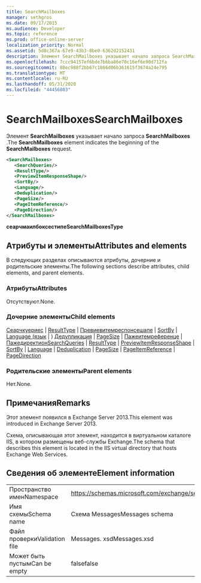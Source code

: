 ```yaml
---
title: SearchMailboxes
manager: sethgros
ms.date: 09/17/2015
ms.audience: Developer
ms.topic: reference
ms.prod: office-online-server
localization_priority: Normal
ms.assetid: 5d8c367a-67e9-43b3-8be0-6362d2152431
description: Элемент SearchMailboxes указывает начало запроса SearchMailboxes.
ms.openlocfilehash: 7ccc94157ef6bde7b6ba86e70c16ef6e90d712fa
ms.sourcegitcommit: 88ec988f2bb67c1866d06b361615f3674a24e795
ms.translationtype: MT
ms.contentlocale: ru-RU
ms.lasthandoff: 05/31/2020
ms.locfileid: "44456803"
---
```

# <a name="searchmailboxes"></a><span data-ttu-id="46016-103">SearchMailboxes</span><span class="sxs-lookup"><span data-stu-id="46016-103">SearchMailboxes</span></span>

<span data-ttu-id="46016-104">Элемент **SearchMailboxes** указывает начало запроса **SearchMailboxes** .</span><span class="sxs-lookup"><span data-stu-id="46016-104">The **SearchMailboxes** element indicates the beginning of the **SearchMailboxes** request.</span></span> 
  
```XML
<SearchMailboxes>
   <SearchQueries/>
   <ResultType/>
   <PreviewItemResponseShape/>
   <SortBy/>
   <Language/>
   <Deduplication/>
   <PageSize/>
   <PageItemReference/>
   <PageDirection/>
</SearchMailboxes>
```

 <span data-ttu-id="46016-105">**сеарчмаилбоксестипе**</span><span class="sxs-lookup"><span data-stu-id="46016-105">**SearchMailboxesType**</span></span>
## <a name="attributes-and-elements"></a><span data-ttu-id="46016-106">Атрибуты и элементы</span><span class="sxs-lookup"><span data-stu-id="46016-106">Attributes and elements</span></span>

<span data-ttu-id="46016-107">В следующих разделах описываются атрибуты, дочерние и родительские элементы.</span><span class="sxs-lookup"><span data-stu-id="46016-107">The following sections describe attributes, child elements, and parent elements.</span></span>
  
### <a name="attributes"></a><span data-ttu-id="46016-108">Атрибуты</span><span class="sxs-lookup"><span data-stu-id="46016-108">Attributes</span></span>

<span data-ttu-id="46016-109">Отсутствуют.</span><span class="sxs-lookup"><span data-stu-id="46016-109">None.</span></span>
  
### <a name="child-elements"></a><span data-ttu-id="46016-110">Дочерние элементы</span><span class="sxs-lookup"><span data-stu-id="46016-110">Child elements</span></span>

<span data-ttu-id="46016-111">[Сеарчкуериес](searchqueries.md)  |  [ResultType](resulttype.md)  |  [Превиевитемреспонсешапе](previewitemresponseshape.md)  |  [SortBy](sortby.md)  |  [Language (язык](language.md)  |  ) [Дедупликация](deduplication.md)  |  [PageSize](pagesize.md)  |  [Пажеитемреференце](pageitemreference.md)  |  [Пажедиректион](pagedirection.md)</span><span class="sxs-lookup"><span data-stu-id="46016-111">[SearchQueries](searchqueries.md) | [ResultType](resulttype.md) | [PreviewItemResponseShape](previewitemresponseshape.md) | [SortBy](sortby.md) | [Language](language.md) | [Deduplication](deduplication.md) | [PageSize](pagesize.md) | [PageItemReference](pageitemreference.md) | [PageDirection](pagedirection.md)</span></span>
  
### <a name="parent-elements"></a><span data-ttu-id="46016-112">Родительские элементы</span><span class="sxs-lookup"><span data-stu-id="46016-112">Parent elements</span></span>

<span data-ttu-id="46016-113">Нет.</span><span class="sxs-lookup"><span data-stu-id="46016-113">None.</span></span>
  
## <a name="remarks"></a><span data-ttu-id="46016-114">Примечания</span><span class="sxs-lookup"><span data-stu-id="46016-114">Remarks</span></span>

<span data-ttu-id="46016-115">Этот элемент появился в Exchange Server 2013.</span><span class="sxs-lookup"><span data-stu-id="46016-115">This element was introduced in Exchange Server 2013.</span></span>
  
<span data-ttu-id="46016-116">Схема, описывающая этот элемент, находится в виртуальном каталоге IIS, в котором размещены веб-службы Exchange.</span><span class="sxs-lookup"><span data-stu-id="46016-116">The schema that describes this element is located in the IIS virtual directory that hosts Exchange Web Services.</span></span>
  
## <a name="element-information"></a><span data-ttu-id="46016-117">Сведения об элементе</span><span class="sxs-lookup"><span data-stu-id="46016-117">Element information</span></span>

|||
|:-----|:-----|
|<span data-ttu-id="46016-118">Пространство имен</span><span class="sxs-lookup"><span data-stu-id="46016-118">Namespace</span></span>  <br/> |https://schemas.microsoft.com/exchange/services/2006/messages  <br/> |
|<span data-ttu-id="46016-119">Имя схемы</span><span class="sxs-lookup"><span data-stu-id="46016-119">Schema name</span></span>  <br/> |<span data-ttu-id="46016-120">Схема Messages</span><span class="sxs-lookup"><span data-stu-id="46016-120">Messages schema</span></span>  <br/> |
|<span data-ttu-id="46016-121">Файл проверки</span><span class="sxs-lookup"><span data-stu-id="46016-121">Validation file</span></span>  <br/> |<span data-ttu-id="46016-122">Messages. xsd</span><span class="sxs-lookup"><span data-stu-id="46016-122">Messages.xsd</span></span>  <br/> |
|<span data-ttu-id="46016-123">Может быть пустым</span><span class="sxs-lookup"><span data-stu-id="46016-123">Can be empty</span></span>  <br/> |<span data-ttu-id="46016-124">false</span><span class="sxs-lookup"><span data-stu-id="46016-124">false</span></span>  <br/> |
   

